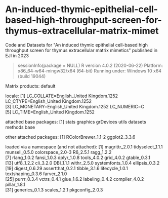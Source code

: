 # An-induced-thymic-epithelial-cell-based-high-throughput-screen-for-thymus-extracellular-matrix-mimet
Code and Datasets for "An induced thymic epithelial cell-based high throughput screen for thymus extracellular matrix mimetics" published in EJI in 2023


> sessionInfo(package = NULL)
R version 4.0.2 (2020-06-22)
Platform: x86_64-w64-mingw32/x64 (64-bit)
Running under: Windows 10 x64 (build 19044)

Matrix products: default

locale:
[1] LC_COLLATE=English_United Kingdom.1252  LC_CTYPE=English_United Kingdom.1252   
[3] LC_MONETARY=English_United Kingdom.1252 LC_NUMERIC=C                           
[5] LC_TIME=English_United Kingdom.1252    

attached base packages:
[1] stats     graphics  grDevices utils     datasets  methods   base     

other attached packages:
[1] RColorBrewer_1.1-2 ggplot2_3.3.6     

loaded via a namespace (and not attached):
 [1] magrittr_2.0.1    tidyselect_1.1.1  munsell_0.5.0     colorspace_2.0-3  R6_2.5.1          ragg_1.2.2       
 [7] rlang_1.0.2       fansi_1.0.3       dplyr_1.0.8       tools_4.0.2       grid_4.0.2        gtable_0.3.1     
[13] utf8_1.2.2        cli_3.2.0         DBI_1.1.1         withr_2.5.0       systemfonts_1.0.4 ellipsis_0.3.2   
[19] digest_0.6.29     assertthat_0.2.1  tibble_3.1.6      lifecycle_1.0.1   textshaping_0.3.6 farver_2.1.0     
[25] purrr_0.3.4       vctrs_0.4.1       glue_1.6.2        labeling_0.4.2    compiler_4.0.2    pillar_1.8.1     
[31] generics_0.1.3    scales_1.2.1      pkgconfig_2.0.3  
